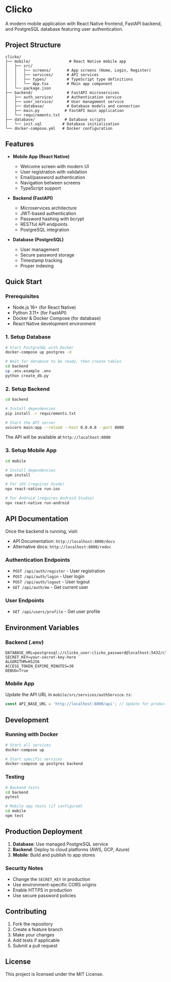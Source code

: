 # Clicko

A modern mobile application with React Native frontend, FastAPI backend, and PostgreSQL database featuring user authentication.

## Project Structure

```
clicko/
├── mobile/                 # React Native mobile app
│   ├── src/
│   │   ├── screens/       # App screens (Home, Login, Register)
│   │   ├── services/      # API services
│   │   ├── types/         # TypeScript type definitions
│   │   └── App.tsx        # Main app component
│   └── package.json
├── backend/               # FastAPI microservices
│   ├── auth_service/      # Authentication service
│   ├── user_service/      # User management service
│   ├── database/          # Database models and connection
│   ├── main.py           # FastAPI main application
│   └── requirements.txt
├── database/             # Database scripts
│   └── init.sql         # Database initialization
└── docker-compose.yml   # Docker configuration
```

## Features

- **Mobile App (React Native)**
  - Welcome screen with modern UI
  - User registration with validation
  - Email/password authentication
  - Navigation between screens
  - TypeScript support

- **Backend (FastAPI)**
  - Microservices architecture
  - JWT-based authentication
  - Password hashing with bcrypt
  - RESTful API endpoints
  - PostgreSQL integration

- **Database (PostgreSQL)**
  - User management
  - Secure password storage
  - Timestamp tracking
  - Proper indexing

## Quick Start

### Prerequisites

- Node.js 16+ (for React Native)
- Python 3.11+ (for FastAPI)
- Docker & Docker Compose (for database)
- React Native development environment

### 1. Setup Database

```bash
# Start PostgreSQL with Docker
docker-compose up postgres -d

# Wait for database to be ready, then create tables
cd backend
cp .env.example .env
python create_db.py
```

### 2. Setup Backend

```bash
cd backend

# Install dependencies
pip install -r requirements.txt

# Start the API server
uvicorn main:app --reload --host 0.0.0.0 --port 8000
```

The API will be available at `http://localhost:8000`

### 3. Setup Mobile App

```bash
cd mobile

# Install dependencies
npm install

# For iOS (requires Xcode)
npx react-native run-ios

# For Android (requires Android Studio)
npx react-native run-android
```

## API Documentation

Once the backend is running, visit:
- API Documentation: `http://localhost:8000/docs`
- Alternative docs: `http://localhost:8000/redoc`

### Authentication Endpoints

- `POST /api/auth/register` - User registration
- `POST /api/auth/login` - User login
- `POST /api/auth/logout` - User logout
- `GET /api/auth/me` - Get current user

### User Endpoints

- `GET /api/users/profile` - Get user profile

## Environment Variables

### Backend (.env)

```env
DATABASE_URL=postgresql://clicko_user:clicko_password@localhost:5432/clicko_db
SECRET_KEY=your-secret-key-here
ALGORITHM=HS256
ACCESS_TOKEN_EXPIRE_MINUTES=30
DEBUG=True
```

### Mobile App

Update the API URL in `mobile/src/services/authService.ts`:

```typescript
const API_BASE_URL = 'http://localhost:8000/api'; // Update for production
```

## Development

### Running with Docker

```bash
# Start all services
docker-compose up

# Start specific services
docker-compose up postgres backend
```

### Testing

```bash
# Backend tests
cd backend
pytest

# Mobile app tests (if configured)
cd mobile
npm test
```

## Production Deployment

1. **Database**: Use managed PostgreSQL service
2. **Backend**: Deploy to cloud platforms (AWS, GCP, Azure)
3. **Mobile**: Build and publish to app stores

### Security Notes

- Change the `SECRET_KEY` in production
- Use environment-specific CORS origins
- Enable HTTPS in production
- Use secure password policies

## Contributing

1. Fork the repository
2. Create a feature branch
3. Make your changes
4. Add tests if applicable
5. Submit a pull request

## License

This project is licensed under the MIT License.